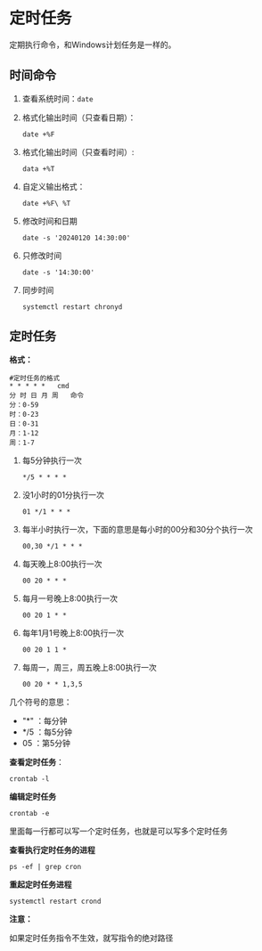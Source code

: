 # 定时任务

定期执行命令，和Windows计划任务是一样的。

## 时间命令

1. 查看系统时间：`date`

2. 格式化输出时间（只查看日期）：

   ```
   date +%F
   ```

3. 格式化输出时间（只查看时间）:

   ```
   data +%T
   ```

4. 自定义输出格式：

   ```
   date +%F\ %T
   ```

5. 修改时间和日期

   ```
   date -s '20240120 14:30:00'
   ```

6. 只修改时间

   ```
   date -s '14:30:00'
   ```

7. 同步时间

   ```
   systemctl restart chronyd
   ```



## 定时任务

**格式：**

```
#定时任务的格式
* * * * *   cmd
分 时 日 月 周   命令
分：0-59
时：0-23
日：0-31
月：1-12
周：1-7
```

1. 每5分钟执行一次

   ```
   */5 * * * *
   ```

2. 没1小时的01分执行一次

   ```
   01 */1 * * *
   ```

3. 每半小时执行一次，下面的意思是每小时的00分和30分个执行一次

   ```
   00,30 */1 * * *
   ```

4. 每天晚上8:00执行一次

   ```
   00 20 * * *
   ```

5. 每月一号晚上8:00执行一次

   ```
   00 20 1 * *
   ```

6. 每年1月1号晚上8:00执行一次

   ```
   00 20 1 1 *
   ```

7. 每周一，周三，周五晚上8:00执行一次

   ```
   00 20 * * 1,3,5
   ```

几个符号的意思：

* "*" ：每分钟
* */5 ：每5分钟
* 05 ：第5分钟



**查看定时任务**：

```
crontab -l
```

**编辑定时任务**

```
crontab -e
```

里面每一行都可以写一个定时任务，也就是可以写多个定时任务

**查看执行定时任务的进程**

```
ps -ef | grep cron
```

**重起定时任务进程**

```
systemctl restart crond
```

**注意：**

如果定时任务指令不生效，就写指令的绝对路径